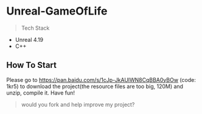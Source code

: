 # Unreal-GameOfLife

> Tech Stack

* Unreal 4.19
* C++

## How To Start

Please go to https://pan.baidu.com/s/1cJp-JkAUlWN8CqBBA0yBOw (code: 1kr5) to download the project(the resource files are too big, 120M) and unzip, compile it. Have fun!

> would you fork and help improve my project?
